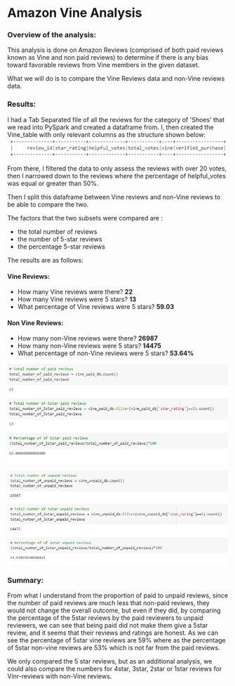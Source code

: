 # Amazon Vine Analysis

### Overview of the analysis: 

This analysis is done on Amazon Reviews (comprised of both paid reviews known as Vine and non paid reviews) to determine if there is any bias toward favorable reviews from Vine members in the given dataset.

What we will do is to compare the Vine Reviews data and non-Vine reviews data.

### Results:
I had a Tab Separated file of all the reviews for the category of 'Shoes' that we read into PySpark and created a dataframe from.
I, then created the Vine_table with only relevant columns as the structure shown below:
![Vine_table_columns](/images/M16_del2_1.png "Vine Table Column Headers")

From there, I filtered the data to only assess the reviews with over 20 votes, then I narrowed down to the reviews where the percentage of helpful_votes was equal or greater than 50%.

Then I split this dataframe between Vine reviews and non-Vine reviews to be able to compare the two.

The factors that the two subsets were compared are :
- the total number of reviews
- the number of 5-star reviews
- the percentage 5-star reviews

The results are as follows:

#### Vine Reviews:
- How many Vine reviews were there? **22**
- How many Vine reviews were 5 stars? **13**
- What percentage of Vine reviews were 5 stars? **59.03**

#### Non Vine Reviews:
- How many non-Vine reviews were there? **26987**
- How many non-Vine reviews were 5 stars? **14475**
- What percentage of non-Vine reviews were 5 stars? **53.64%**

![Vine_Reviews](/images/M16_del2_2.png "Vine Reviews")

![Non_Vine_Reviews](/images/M16_del2_3.png "Non-Vine Reviews")


### Summary:
From what I understand from the proportion of paid to unpaid reviews, since the number of paid reviews are much less that non-paid reviews, they would not change the overall outcome, but even if they did, by comparing the percentage of the 5star reviews by the paid reviewers to unpaid reviewers, we can see that being paid did not make them give a 5star review, and it seems that their reviews and ratings are honest. As we can see the percentage of 5star vine reviews are 59% where as the percentage of 5star non-vine reviews are 53% which is not far from the paid reviews.

We only compared the 5 star reviews, but as an additional analysis, we could also compare the numbers for 4star, 3star, 2star or 1star reviews for Vinr-reviews with non-Vine reviews.
